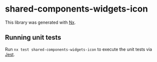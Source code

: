 # shared-components-widgets-icon

This library was generated with [Nx](https://nx.dev).

## Running unit tests

Run `nx test shared-components-widgets-icon` to execute the unit tests via [Jest](https://jestjs.io).

